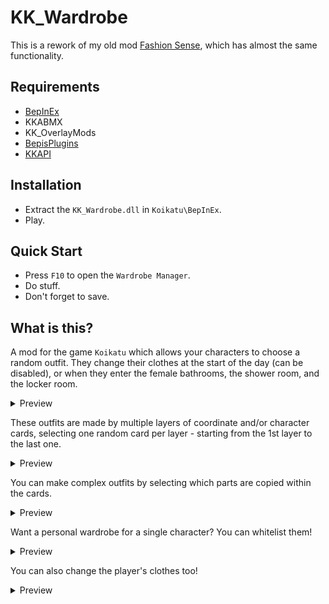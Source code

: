 # KK_Wardrobe
This is a rework of my old mod [Fashion Sense](https://github.com/FairBear/AYCABTM), which has almost the same functionality.

## Requirements
* [BepInEx](https://github.com/BepInEx/BepInEx/releases)
* KKABMX
* KK_OverlayMods
* [BepisPlugins](https://github.com/IllusionMods/BepisPlugins/releases)
* [KKAPI](https://github.com/IllusionMods/IllusionModdingAPI/releases)

## Installation
* Extract the `KK_Wardrobe.dll` in `Koikatu\BepInEx`.
* Play.

## Quick Start
* Press `F10` to open the `Wardrobe Manager`.
* Do stuff.
* Don't forget to save.

## What is this?

A mod for the game `Koikatu` which allows your characters to choose a random outfit. They change their clothes at the start of the day (can be disabled), or when they enter the female bathrooms, the shower room, and the locker room.

<details>
  <summary>Preview</summary>
  
![](https://raw.githubusercontent.com/FairBear/KK_Wardrobe/master/Preview/Preview0.png)
</details>


These outfits are made by multiple layers of coordinate and/or character cards, selecting one random card per layer - starting from the 1st layer to the last one.

<details>
  <summary>Preview</summary>
  
![](https://raw.githubusercontent.com/FairBear/KK_Wardrobe/master/Preview/Preview1.png)
</details>


You can make complex outfits by selecting which parts are copied within the cards.

<details>
  <summary>Preview</summary>
  
![](https://raw.githubusercontent.com/FairBear/KK_Wardrobe/master/Preview/Preview2.png)
</details>


Want a personal wardrobe for a single character? You can whitelist them!

<details>
  <summary>Preview</summary>
  
![](https://raw.githubusercontent.com/FairBear/KK_Wardrobe/master/Preview/Preview3.png)
</details>


You can also change the player's clothes too!

<details>
  <summary>Preview</summary>
  
![](https://raw.githubusercontent.com/FairBear/KK_Wardrobe/master/Preview/Preview4.png)
</details>
